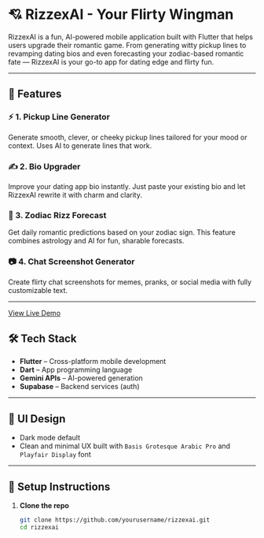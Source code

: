 # 💘 RizzexAI - Your Flirty Wingman

RizzexAI is a fun, AI-powered mobile application built with Flutter that helps users upgrade their romantic game. From generating witty pickup lines to revamping dating bios and even forecasting your zodiac-based romantic fate — RizzexAI is your go-to app for dating edge and flirty fun.

---

## 🌟 Features

### ⚡ 1. Pickup Line Generator
Generate smooth, clever, or cheeky pickup lines tailored for your mood or context. Uses AI to generate lines that work.

### ✍️ 2. Bio Upgrader
Improve your dating app bio instantly. Just paste your existing bio and let RizzexAI rewrite it with charm and clarity.

### 🔮 3. Zodiac Rizz Forecast
Get daily romantic predictions based on your zodiac sign. This feature combines astrology and AI for fun, sharable forecasts.

### 📷 4. Chat Screenshot Generator
Create flirty chat screenshots for memes, pranks, or social media with fully customizable text.

---

[View Live Demo](https://www.youtube.com/shorts/pA7_STTcAwA) 


## 🛠️ Tech Stack

- **Flutter** – Cross-platform mobile development
- **Dart** – App programming language
- **Gemini APIs** – AI-powered generation
- **Supabase** – Backend services (auth)

---

## 📱 UI Design

- Dark mode default
- Clean and minimal UX built with `Basis Grotesque Arabic Pro` and `Playfair Display` font

---

## 🔧 Setup Instructions

1. **Clone the repo**
   ```bash
   git clone https://github.com/yourusername/rizzexai.git
   cd rizzexai

